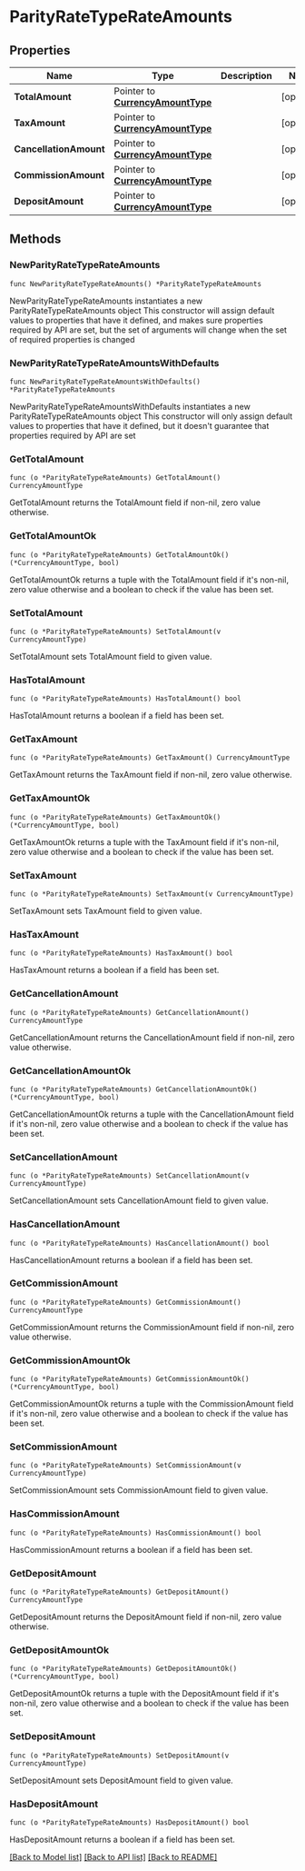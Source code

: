 # ParityRateTypeRateAmounts

## Properties

Name | Type | Description | Notes
------------ | ------------- | ------------- | -------------
**TotalAmount** | Pointer to [**CurrencyAmountType**](CurrencyAmountType.md) |  | [optional] 
**TaxAmount** | Pointer to [**CurrencyAmountType**](CurrencyAmountType.md) |  | [optional] 
**CancellationAmount** | Pointer to [**CurrencyAmountType**](CurrencyAmountType.md) |  | [optional] 
**CommissionAmount** | Pointer to [**CurrencyAmountType**](CurrencyAmountType.md) |  | [optional] 
**DepositAmount** | Pointer to [**CurrencyAmountType**](CurrencyAmountType.md) |  | [optional] 

## Methods

### NewParityRateTypeRateAmounts

`func NewParityRateTypeRateAmounts() *ParityRateTypeRateAmounts`

NewParityRateTypeRateAmounts instantiates a new ParityRateTypeRateAmounts object
This constructor will assign default values to properties that have it defined,
and makes sure properties required by API are set, but the set of arguments
will change when the set of required properties is changed

### NewParityRateTypeRateAmountsWithDefaults

`func NewParityRateTypeRateAmountsWithDefaults() *ParityRateTypeRateAmounts`

NewParityRateTypeRateAmountsWithDefaults instantiates a new ParityRateTypeRateAmounts object
This constructor will only assign default values to properties that have it defined,
but it doesn't guarantee that properties required by API are set

### GetTotalAmount

`func (o *ParityRateTypeRateAmounts) GetTotalAmount() CurrencyAmountType`

GetTotalAmount returns the TotalAmount field if non-nil, zero value otherwise.

### GetTotalAmountOk

`func (o *ParityRateTypeRateAmounts) GetTotalAmountOk() (*CurrencyAmountType, bool)`

GetTotalAmountOk returns a tuple with the TotalAmount field if it's non-nil, zero value otherwise
and a boolean to check if the value has been set.

### SetTotalAmount

`func (o *ParityRateTypeRateAmounts) SetTotalAmount(v CurrencyAmountType)`

SetTotalAmount sets TotalAmount field to given value.

### HasTotalAmount

`func (o *ParityRateTypeRateAmounts) HasTotalAmount() bool`

HasTotalAmount returns a boolean if a field has been set.

### GetTaxAmount

`func (o *ParityRateTypeRateAmounts) GetTaxAmount() CurrencyAmountType`

GetTaxAmount returns the TaxAmount field if non-nil, zero value otherwise.

### GetTaxAmountOk

`func (o *ParityRateTypeRateAmounts) GetTaxAmountOk() (*CurrencyAmountType, bool)`

GetTaxAmountOk returns a tuple with the TaxAmount field if it's non-nil, zero value otherwise
and a boolean to check if the value has been set.

### SetTaxAmount

`func (o *ParityRateTypeRateAmounts) SetTaxAmount(v CurrencyAmountType)`

SetTaxAmount sets TaxAmount field to given value.

### HasTaxAmount

`func (o *ParityRateTypeRateAmounts) HasTaxAmount() bool`

HasTaxAmount returns a boolean if a field has been set.

### GetCancellationAmount

`func (o *ParityRateTypeRateAmounts) GetCancellationAmount() CurrencyAmountType`

GetCancellationAmount returns the CancellationAmount field if non-nil, zero value otherwise.

### GetCancellationAmountOk

`func (o *ParityRateTypeRateAmounts) GetCancellationAmountOk() (*CurrencyAmountType, bool)`

GetCancellationAmountOk returns a tuple with the CancellationAmount field if it's non-nil, zero value otherwise
and a boolean to check if the value has been set.

### SetCancellationAmount

`func (o *ParityRateTypeRateAmounts) SetCancellationAmount(v CurrencyAmountType)`

SetCancellationAmount sets CancellationAmount field to given value.

### HasCancellationAmount

`func (o *ParityRateTypeRateAmounts) HasCancellationAmount() bool`

HasCancellationAmount returns a boolean if a field has been set.

### GetCommissionAmount

`func (o *ParityRateTypeRateAmounts) GetCommissionAmount() CurrencyAmountType`

GetCommissionAmount returns the CommissionAmount field if non-nil, zero value otherwise.

### GetCommissionAmountOk

`func (o *ParityRateTypeRateAmounts) GetCommissionAmountOk() (*CurrencyAmountType, bool)`

GetCommissionAmountOk returns a tuple with the CommissionAmount field if it's non-nil, zero value otherwise
and a boolean to check if the value has been set.

### SetCommissionAmount

`func (o *ParityRateTypeRateAmounts) SetCommissionAmount(v CurrencyAmountType)`

SetCommissionAmount sets CommissionAmount field to given value.

### HasCommissionAmount

`func (o *ParityRateTypeRateAmounts) HasCommissionAmount() bool`

HasCommissionAmount returns a boolean if a field has been set.

### GetDepositAmount

`func (o *ParityRateTypeRateAmounts) GetDepositAmount() CurrencyAmountType`

GetDepositAmount returns the DepositAmount field if non-nil, zero value otherwise.

### GetDepositAmountOk

`func (o *ParityRateTypeRateAmounts) GetDepositAmountOk() (*CurrencyAmountType, bool)`

GetDepositAmountOk returns a tuple with the DepositAmount field if it's non-nil, zero value otherwise
and a boolean to check if the value has been set.

### SetDepositAmount

`func (o *ParityRateTypeRateAmounts) SetDepositAmount(v CurrencyAmountType)`

SetDepositAmount sets DepositAmount field to given value.

### HasDepositAmount

`func (o *ParityRateTypeRateAmounts) HasDepositAmount() bool`

HasDepositAmount returns a boolean if a field has been set.


[[Back to Model list]](../README.md#documentation-for-models) [[Back to API list]](../README.md#documentation-for-api-endpoints) [[Back to README]](../README.md)



